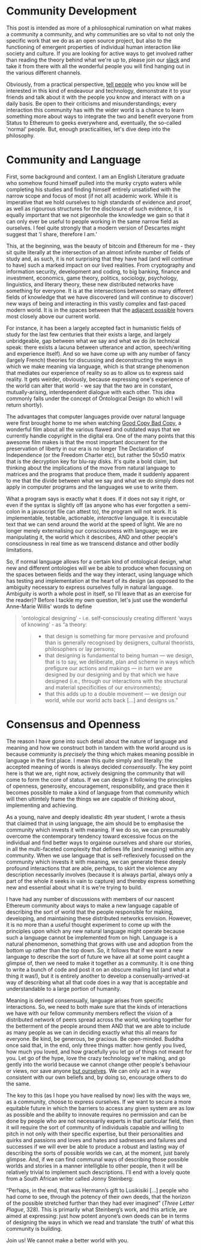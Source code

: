 # Community Development

This post is intended as more of a philosophical rumination on what makes a community a community, and why communities are so vital to not only the specific work that we do as an open source project, but also to the functioning of emergent properties of individual human interaction like society and culture. If you are looking for active ways to get involved rather than reading the theory behind what we're up to, please join our [slack](http://slack.status.im) and take it from there with all the wonderful people you will find hanging out in the various different channels.

Obviously, from a practical perspective, [tell people](https://wiki.status.im/community/tell-a-friend/) who you know will be interested in this kind of endeavour and technology, demonstrate it to your friends and talk about it with the people you know and interact with on a daily basis. Be open to their criticisms and misunderstandings; every interaction this community has with the wider world is a chance to learn something more about ways to integrate the two and benefit everyone from Status to Ethereum to geeks everywhere and, eventually, the so-called 'normal' people. But, enough practicalities, let's dive deep into the philosophy.

# Community and Language

First, some background and context. I am an English Literature graduate who somehow found himself pulled into the murky crypto waters while completing his studies and finding himself entirely unsatisfied with the narrow scope and focus of most (if not all) academic work. While it is imperative that we hold ourselves to high standards of evidence and proof, as well as rigourous structures for the disclosure of such evidence, it is equally important that we not pigeonhole the knowledge we gain so that it can only ever be useful to people working in the same narrow field as ourselves. I feel quite strongly that a modern version of Descartes might suggest that 'I share, therefore I am.'

This, at the beginning, was the beauty of bitcoin and Ethereum for me - they sit quite literally at the intersection of an almost infinite number of fields of study and, as such, it is not surprising that they have had (and will continue to have) such a marked impact on our lived realities. From cryptography and information security, development and coding, to big banking, finance and investment, economics, game theory, politics, sociology, psychology, linguistics, and literary theory, these new distributed networks have something for everyone. It is at the intersections between so many different fields of knowledge that we have discovered (and will continue to discover) new ways of being and interacting in this vastly complex and fast-paced modern world. It is in the spaces between that the [adjacent possible](http://www.practicallyefficient.com/2010/09/28/the-adjacent-possible.html) hovers most closely above our current world.

For instance, it has been a largely accepted fact in humanistic fields of study for the last few centuries that their exists a large, and largely unbridgeable, gap between what we say and what we do (in technical speak: there exists a lacuna between utterance and action, speech/writing and experience itself). And so we have come up with any number of fancy (largely French) theories for discussing and deconstructing the ways in which we make meaning via language, which is that strange phenomenon that mediates our experience of reality so as to allow us to express said reality. It gets weirder, obviously, because expressing one's experience of the world can alter that world - we say that the two are in constant, mutually-arising, interdependent dialogue with each other. This idea commonly falls under the concept of Ontological Design (to which I will return shortly).

The advantages that computer languages provide over natural language were first brought home to me when watching [Good Copy Bad Copy](https://www.youtube.com/watch?v=ByY6j0qzOyM), a wonderful film about all the various flawed and outdated ways that we currently handle copyright in the digital era. One of the many points that this awesome film makes is that the most important document for the preservation of liberty in our era is no longer The Declaration of Independence (or the Freedom Charter etc), but rather the 50x50 matrix that is the decryption key for blu-ray disks. It's quite a bold claim, but thinking about the implications of the move from natural language to matrices and the programs that produce them, made it suddenly apparent to me that the divide between what we say and what we do simply does not apply in computer programs and the languages we use to write them.

What a program says is exactly what it does. If it does not say it right, or even if the syntax is slightly off (as anyone who has ever forgotten a semi-colon in a javascript file can attest to), the program will not work. It is implementable, testable, actionable, *interactive* language. It is executable text that we can send around the world at the speed of light. We are no longer merely externalising our consciousness with language; we are manipulating it, the world which it describes, AND and other people's consciousness in real time as we transcend distance and other bodily limitations.

So, if normal language allows for a certain kind of ontological design, what new and different ontologies will we be able to produce when focussing on the spaces between fields and the way they interact, using language which has testing and implementation at the heart of its design (as opposed to the ambiguity necessary to express ourselves fully in natural language. Ambiguity is worth a whole post in itself, so I'll leave that as an exercise for the reader)? Before I tackle my own question, let's just use the wonderful Anne-Marie Willis' words to define

> 'ontological designing' - i.e. self-consciously creating different ‘ways of knowing’ -  as “a theory:  
>> * that design is something far more pervasive and profound than is generally recognised by designers, cultural theorists, philosophers or lay persons;  
>> * that designing is fundamental to being human — we design, that is to say, we deliberate, plan and scheme in ways which prefigure our actions and makings — in turn we are designed by our designing and by that which we have designed (i.e., through our interactions with the structural and material specificities of our environments);  
>> * that this adds up to a double movement — we design our world, while our world acts back [...] and designs us.”  

# Consensus and Openness

The reason I have gone into such detail about the nature of language and meaning and how we construct both in tandem with the world around us is because community is *precisely* the thing which makes meaning possible in language in the first place. I mean this quite simply and literally: the accepted meaning of words is always decided *consensually*. The key point here is that we are, right now, actively designing the community that will come to form the core of status. If we can design it following the principles of openness, generosity, encouragement, responsibility, and grace then it becomes possible to make a kind of language from that community which will then ultimtely frame the things we are capable of thinking about, implementing and achieving.

As a young, naive and deeply idealistic 4th year student, I wrote a thesis that claimed that in using language, the aim should be to emphasise the community which invests it with meaning. If we do so, we can presumably overcome the contemporary tendency toward excessive focus on the individual and find better ways to orgainse ourselves and share our stories, in all the multi-faceted complexity that defines life (and meaning) within any community. When we use language that is self-reflexively focussed on the community which invests it with meaning, we can generate these deeply profound interactions that are able, perhaps, to skirt the violence any description necessarily involves (because it is always partial, always only a part of the whole it seeks in vain to capture) and thereby express something new and essential about what it is we're trying to build.

I have had any number of discussions with members of our nascent Ethereum community about ways to make a new language capable of describing the sort of world that the people responsible for making, developing, and maintaining these distributed networks envision. However, it is no more than a useful thought experiment to come up with the principles upon which any new natural language might operate because such a language cannot be implemented from on high. Language is a natural phenomenon, something that grows with use and adoption from the bottom up rather than the top down. So, it follows that if we want a new language to describe the sort of future we have all at some point caught a glimpse of, then we need to make it together as a community. It is one thing to write a bunch of code and post it on an obscure mailing list (and what a thing it was!), but it is entirely another to develop a consenually-arrived-at way of describing what all that code does in a way that is acceptable and understandable to a large portion of humanity. 

Meaning is derived consensually, language arises from specific interactions. So, we need to both make sure that the kinds of interactions we have with our fellow community members reflect the vision of a distributed network of peers spread across the world, working together for the betterment of the people around them AND that we are able to include as many people as we can in deciding exactly what this all means for everyone. Be kind, be generous, be gracious. Be open-minded. Buddha once said that, in the end, only three things matter: how gently you lived, how much you loved, and how gracefully you let go of things not meant for you. Let go of the hype, love the crazy technology we're making, and go gently into the world because we cannot change other people's behaviour or views, nor save anyone [but ourselves](http://peacefulrivers.homestead.com/maryoliver.html). We can only act in a way consistent with our own beliefs and, by doing so, encourage others to do the same.  

The key to this (as I hope you have realised by now) lies with the ways we, as a community, choose to express ourselves. If we want to secure a more equitable future in which the barriers to access any given system are as low as possible and the ability to innovate requires no permission and can be done by people who are not necessarily experts in that particular field, then it will require the sort of community of individuals capable and willing to pitch in not only with their specific expertise, but their personalities and quirks and passions and loves and hates and sadnesses and failures and successes if we will ever be able to produce a robust and lasting way of describing the sorts of possible worlds we can, at the moment, just barely glimpse. And, if we can find communal ways of describing those possible worlds and stories in a manner intelligble to other people, then it will be relatively trivial to implement such descriptions. I'll end with a lovely quote from a South African writer called Jonny Steinberg:

“Perhaps, in the end, that was Hermann’s gift to Lusikisiki [...] people who had come to see, through the potency of their own deeds, that the horizon of the possible stretched further than they had ever imagined” (*Three Letter Plague*, 328). This is primarily what Steinberg’s work, and this article, are aimed at expressing: just how potent anyone’s own deeds can be in terms of designing the ways in which we read and translate 'the truth’ of what this community is building.

Join us! We cannot make a better world with you.

